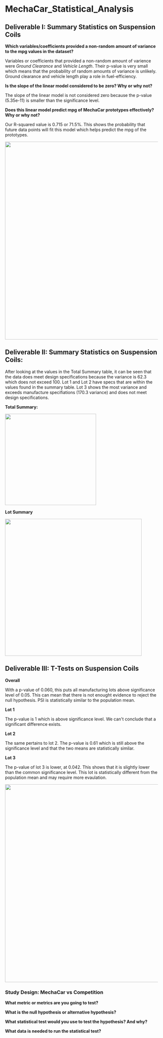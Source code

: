 # MechaCar_Statistical_Analysis


## Deliverable I: Summary Statistics on Suspension Coils

   **Which variables/coefficients provided a non-random amount of variance to the mpg values in the dataset?**
   
Variables or coefficients that provided a non-random amount of varience were _Ground Clearance_ and _Vehicle Length_. Their p-value is very small which means that the probability of random amounts of variance is unlikely. Ground clearance and vehicle length play a role in fuel-efficiency.

   **Is the slope of the linear model considered to be zero? Why or why not?**

The slope of the linear model is not considered zero because the p-value (5.35e-11) is smaller than the significance level.


   **Does this linear model predict mpg of MechaCar prototypes effectively? Why or why not?**

Our R-squared value is 0.715 or 71.5%. This shows the probability that future data points will fit this model which helps predict the mpg of the prototypes.

<p align="center">
  <img width="650" src="https://user-images.githubusercontent.com/90485451/157135795-6839553b-ce93-4513-9015-f22b380a7fae.png">
</p>

## Deliverable II: Summary Statistics on Suspension Coils:

After looking at the values in the Total Summary table, it can be seen that the data does meet design specifications because the variance is 62.3 which does not exceed 100. Lot 1 and Lot 2 have specs that are within the values found in the summary table. Lot 3 shows the most variance and exceeds manufacture specifiations (170.3 variance) and does not meet design specifications.  

   **Total Summary:**
<p align="left">
  <img width="300" src="https://user-images.githubusercontent.com/90485451/157139098-c879d307-9e70-4d9c-a5f6-4be2e3ec1c83.png">
</p> 

   **Lot Summary**
<p align="left">
  <img width="450" src="https://user-images.githubusercontent.com/90485451/157139729-6b8f9bc7-2c75-4753-afec-a066e0dc1914.png">
</p>

## Deliverable III: T-Tests on Suspension Coils

   **Overall**
   
   With a p-value of 0.060, this puts all manufacturing lots above significance level of 0.05. This can mean that there is not enought evidence to reject the null hypothesis. PSI is statistically similar to the population mean.

   **Lot 1**
   
  The p-value is 1 which is above significance level. We can't conclude that a significant difference exists.
  
   **Lot 2** 
   
   The same pertains to lot 2. The p-value is 0.61 which is still above the significance level and that the two means are statistically similar.
   
   **Lot 3**
   
   The p-value of lot 3 is lower, at 0.042. This shows that it is slightly lower than the common significance level. This lot is statistically different from the population mean and may require more evaulation.

<p align="center">
  <img width="650" src="https://user-images.githubusercontent.com/90485451/157143148-123c5608-8540-41e2-9d17-420e6e1362dd.png">
</p>


### Study Design: MechaCar vs Competition



   **What metric or metrics are you going to test?**

   **What is the null hypothesis or alternative hypothesis?**
   
   **What statistical test would you use to test the hypothesis? And why?**
   
   **What data is needed to run the statistical test?**
